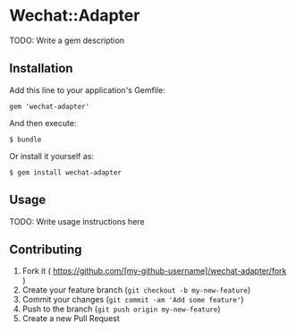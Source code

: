 # Wechat::Adapter

TODO: Write a gem description

## Installation

Add this line to your application's Gemfile:

    gem 'wechat-adapter'

And then execute:

    $ bundle

Or install it yourself as:

    $ gem install wechat-adapter

## Usage

TODO: Write usage instructions here

## Contributing

1. Fork it ( https://github.com/[my-github-username]/wechat-adapter/fork )
2. Create your feature branch (`git checkout -b my-new-feature`)
3. Commit your changes (`git commit -am 'Add some feature'`)
4. Push to the branch (`git push origin my-new-feature`)
5. Create a new Pull Request
